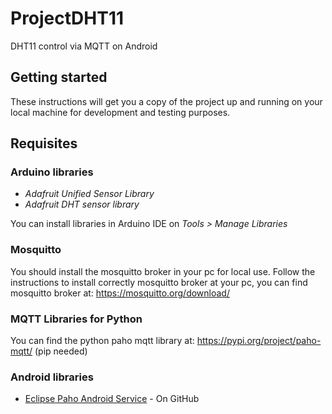 # ProjectDHT11
DHT11 control via MQTT on Android

## Getting started
These instructions will get you a copy of the project up and running on your local machine for development and testing purposes.

## Requisites

### Arduino libraries

* *Adafruit Unified Sensor Library*
* *Adafruit DHT sensor library*

You can install libraries in Arduino IDE on 
*Tools > Manage Libraries*

### Mosquitto
You should install the mosquitto broker in your pc for local use.
Follow the instructions to install correctly mosquitto broker at your pc, you can find mosquitto broker at: https://mosquitto.org/download/

### MQTT Libraries for Python
You can find the python paho mqtt library at: https://pypi.org/project/paho-mqtt/ (pip needed)

### Android libraries
* [Eclipse Paho Android Service](https://github.com/eclipse/paho.mqtt.android) - On GitHub
